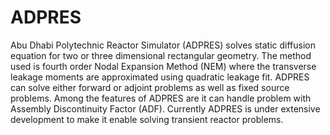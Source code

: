 # ADPRES

Abu Dhabi Polytechnic Reactor Simulator (ADPRES) solves static diffusion equation for two or three dimensional rectangular geometry. The method used is fourth order Nodal Expansion Method (NEM) where the transverse leakage moments are approximated using quadratic leakage fit. ADPRES can solve either forward or adjoint problems as well as fixed source problems. Among the features of ADPRES are it can handle problem with Assembly Discontinuity Factor (ADF). Currently ADPRES is under extensive development to make it enable solving transient reactor problems.
